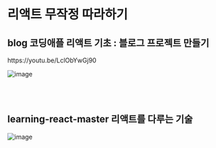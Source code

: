 <h1> 리액트 무작정 따라하기 </h1>
<h2> blog 코딩애플 리액트 기초 : 블로그 프로젝트 만들기 </h2>
https://youtu.be/LclObYwGj90<BR>
  
![image](https://user-images.githubusercontent.com/51102922/140735659-7f0c8a63-58fa-4fa5-9220-79ea85f32b96.png)

<br>
<br>
<h2> learning-react-master 리액트를 다루는 기술 </h2>
  
![image](https://user-images.githubusercontent.com/51102922/140736766-69d3fe82-b318-4487-8832-0cb3bc326c0e.png)

